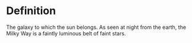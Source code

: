 # Definition

The galaxy to which the sun belongs. As seen at night from the earth,
the Milky Way is a faintly luminous belt of faint stars.
